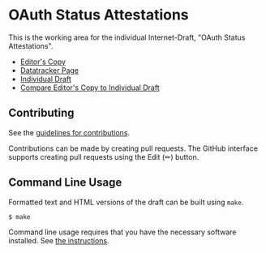 # OAuth Status Attestations

This is the working area for the individual Internet-Draft, "OAuth Status Attestations".

* [Editor's Copy](https://peppelinux.github.io/draft-demarco-oauth-status-attestations/#go.draft-demarco-oauth-status-attestations.html)
* [Datatracker Page](https://datatracker.ietf.org/doc/draft-demarco-oauth-status-attestations)
* [Individual Draft](https://datatracker.ietf.org/doc/html/draft-demarco-oauth-status-attestations)
* [Compare Editor's Copy to Individual Draft](https://peppelinux.github.io/draft-demarco-oauth-status-attestations/#go.draft-demarco-oauth-status-attestations.diff)


## Contributing

See the
[guidelines for contributions](https://github.com/peppelinux/draft-demarco-oauth-status-attestations/blob/main/CONTRIBUTING.md).

Contributions can be made by creating pull requests.
The GitHub interface supports creating pull requests using the Edit (✏) button.


## Command Line Usage

Formatted text and HTML versions of the draft can be built using `make`.

```sh
$ make
```

Command line usage requires that you have the necessary software installed.  See
[the instructions](https://github.com/martinthomson/i-d-template/blob/main/doc/SETUP.md).

